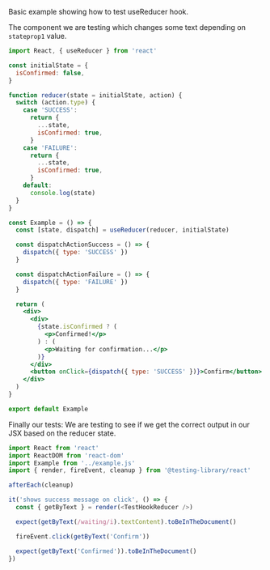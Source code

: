 Basic example showing how to test useReducer hook.

The component we are testing which changes some text depending on `stateprop1`
value.

```jsx
import React, { useReducer } from 'react'

const initialState = {
  isConfirmed: false,
}

function reducer(state = initialState, action) {
  switch (action.type) {
    case 'SUCCESS':
      return {
        ...state,
        isConfirmed: true,
      }
    case 'FAILURE':
      return {
        ...state,
        isConfirmed: true,
      }
    default:
      console.log(state)
  }
}

const Example = () => {
  const [state, dispatch] = useReducer(reducer, initialState)

  const dispatchActionSuccess = () => {
    dispatch({ type: 'SUCCESS' })
  }

  const dispatchActionFailure = () => {
    dispatch({ type: 'FAILURE' })
  }

  return (
    <div>
      <div>
        {state.isConfirmed ? (
          <p>Confirmed!</p>
        ) : (
          <p>Waiting for confirmation...</p>
        )}
      </div>
      <button onClick={dispatch({ type: 'SUCCESS' })}>Confirm</button>
    </div>
  )
}

export default Example
```

Finally our tests: We are testing to see if we get the correct output in our JSX
based on the reducer state.

```js
import React from 'react'
import ReactDOM from 'react-dom'
import Example from '../example.js'
import { render, fireEvent, cleanup } from '@testing-library/react'

afterEach(cleanup)

it('shows success message on click', () => {
  const { getByText } = render(<TestHookReducer />)

  expect(getByText(/waiting/i).textContent).toBeInTheDocument()

  fireEvent.click(getByText('Confirm'))

  expect(getByText('Confirmed')).toBeInTheDocument()
})
```

